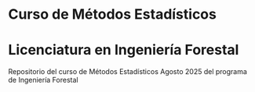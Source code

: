 # Curso de Métodos Estadísticos 
# Licenciatura en Ingeniería Forestal 

Repositorio del curso de Métodos Estadísticos Agosto 2025 del programa de Ingeniería Forestal 
